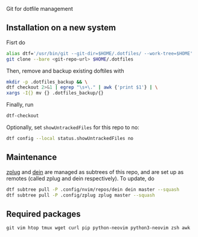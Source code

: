 Git for dotfile management

## Installation on a new system
Fisrt do 
```bash
alias dtf='/usr/bin/git --git-dir=$HOME/.dotfiles/ --work-tree=$HOME'
git clone --bare <git-repo-url> $HOME/.dotfiles
```

Then, remove and backup existing doftiles with
```bash
mkdir -p .dotfiles_backup && \
dtf checkout 2>&1 | egrep "\s+\." | awk {'print $1'} | \
xargs -I{} mv {} .dotfiles_backup/{}
```
Finally, run
```bash
dtf-checkout
```

Optionally, set `showUntrackedFiles` for this repo to no:

```bash
dtf config --local status.showUntrackedFiles no
```

## Maintenance 
[zplug](https://github.com/zplug/zplug) and [dein](https://github.com/Shougo/dein.vim) are managed as subtrees of this repo, and are set up as remotes (called zplug and dein respectively). To update, do 
```bash
dtf subtree pull -P .config/nvim/repos/dein dein master --squash
dtf subtree pull -P .config/zplug zplug master --squash
```

## Required packages
```
git vim htop tmux wget curl pip python-neovim python3-neovim zsh awk
